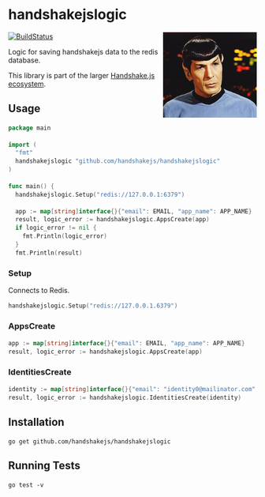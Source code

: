 # handshakejslogic

<img src="https://raw.githubusercontent.com/handshakejs/handshakejslogic/master/handshakejslogic.gif" alt="handshakejslogic" align="right" width="190" />

[![BuildStatus](https://travis-ci.org/handshakejs/handshakejslogic.png?branch=master)](https://travis-ci.org/handshakejs/handshakejslogic)

Logic for saving handshakejs data to the redis database.

This library is part of the larger [Handshake.js ecosystem](https://github.com/handshakejs).

## Usage

```go
package main

import (
  "fmt"
  handshakejslogic "github.com/handshakejs/handshakejslogic"
)

func main() {
  handshakejslogic.Setup("redis://127.0.0.1:6379")

  app := map[string]interface{}{"email": EMAIL, "app_name": APP_NAME}
  result, logic_error := handshakejslogic.AppsCreate(app)
  if logic_error != nil {
    fmt.Println(logic_error)
  }
  fmt.Println(result)
```

### Setup

Connects to Redis.

```go
handshakejslogic.Setup("redis://127.0.0.1.6379")
```

### AppsCreate

```go
app := map[string]interface{}{"email": EMAIL, "app_name": APP_NAME}
result, logic_error := handshakejslogic.AppsCreate(app)
```

### IdentitiesCreate

```go
identity := map[string]interface{}{"email": "identity0@mailinator.com", "app_name": APP_NAME}
result, logic_error := handshakejslogic.IdentitiesCreate(identity)
```

## Installation

```
go get github.com/handshakejs/handshakejslogic
```

## Running Tests

```
go test -v
```
